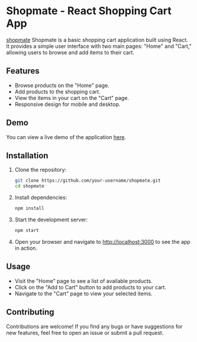 
# Shopmate - React Shopping Cart App
[shopmate](https://shopmate-react-ui.netlify.app/)
Shopmate is a basic shopping cart application built using React. It provides a simple user interface with two main pages: "Home" and "Cart," allowing users to browse and add items to their cart.


## Features

- Browse products on the "Home" page.
- Add products to the shopping cart.
- View the items in your cart on the "Cart" page.
- Responsive design for mobile and desktop.

## Demo

You can view a live demo of the application [here](https://shopmate-react-ui.netlify.app/).

## Installation

1. Clone the repository:

   ```bash
   git clone https://github.com/your-username/shopmate.git
   cd shopmate
   ```

2. Install dependencies:

   ```bash
   npm install
   ```

3. Start the development server:

   ```bash
   npm start
   ```

4. Open your browser and navigate to [http://localhost:3000](http://localhost:3000) to see the app in action.

## Usage

- Visit the "Home" page to see a list of available products.
- Click on the "Add to Cart" button to add products to your cart.
- Navigate to the "Cart" page to view your selected items.

## Contributing

Contributions are welcome! If you find any bugs or have suggestions for new features, feel free to open an issue or submit a pull request.




